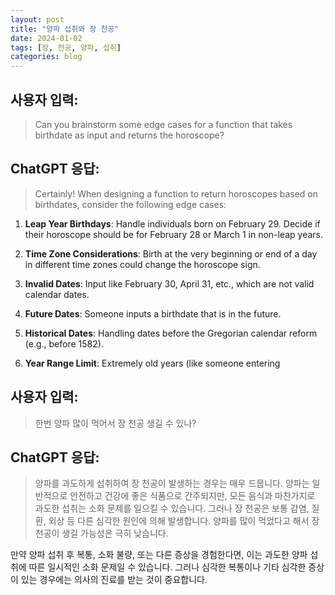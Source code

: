 ```yaml
---
layout: post
title: "양파 섭취와 장 천공"
date: 2024-01-02
tags: [장, 천공, 양파, 섭취]
categories: blog
---
```


## 사용자 입력:
> Can you brainstorm some edge cases for a function that takes birthdate as input and returns the horoscope?

## ChatGPT 응답:
> Certainly! When designing a function to return horoscopes based on birthdates, consider the following edge cases:

1. **Leap Year Birthdays**: Handle individuals born on February 29. Decide if their horoscope should be for February 28 or March 1 in non-leap years.

2. **Time Zone Considerations**: Birth at the very beginning or end of a day in different time zones could change the horoscope sign.

3. **Invalid Dates**: Input like February 30, April 31, etc., which are not valid calendar dates.

4. **Future Dates**: Someone inputs a birthdate that is in the future.

5. **Historical Dates**: Handling dates before the Gregorian calendar reform (e.g., before 1582).

6. **Year Range Limit**: Extremely old years (like someone entering

## 사용자 입력:
> 한번 양파 많이
먹어서 장 천공 생길 수 있나?

## ChatGPT 응답:
> 양파를 과도하게 섭취하여 장 천공이 발생하는 경우는 매우 드뭅니다. 양파는 일반적으로 안전하고 건강에 좋은 식품으로 간주되지만, 모든 음식과 마찬가지로 과도한 섭취는 소화 문제를 일으킬 수 있습니다. 그러나 장 천공은 보통 감염, 질환, 외상 등 다른 심각한 원인에 의해 발생합니다. 양파를 많이 먹었다고 해서 장 천공이 생길 가능성은 극히 낮습니다. 

만약 양파 섭취 후 복통, 소화 불량, 또는 다른 증상을 경험한다면, 이는 과도한 양파 섭취에 따른 일시적인 소화 문제일 수 있습니다. 그러나 심각한 복통이나 기타 심각한 증상이 있는 경우에는 의사의 진료를 받는 것이 중요합니다.

